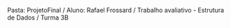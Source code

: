 Pasta: ProjetoFinal / 
Aluno: Rafael Frossard / 
Trabalho avaliativo - Estrutura de Dados / 
Turma 3B
